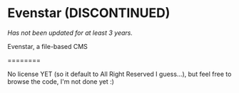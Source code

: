 Evenstar (DISCONTINUED)
========

*Has not been updated for at least 3 years.*

Evenstar, a file-based CMS

========

No license YET (so it default to All Right Reserved I guess...), but feel free to browse the code, I'm not done yet :)
